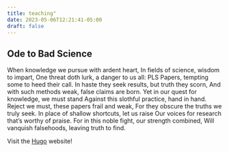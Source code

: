 ```yaml
---
title: teaching"
date: 2023-05-06T12:21:41-05:00
draft: false
---
```




## Ode to Bad Science

When knowledge we pursue with ardent heart,
In fields of science, wisdom to impart,
One threat doth lurk, a danger to us all:
PLS Papers, tempting some to heed their call.
In haste they seek results, but truth they scorn,
And with such methods weak, false claims are born.
Yet in our quest for knowledge, we must stand
Against this slothful practice, hand in hand.
Reject we must, these papers frail and weak,
For they obscure the truths we truly seek.
In place of shallow shortcuts, let us raise
Our voices for research that’s worthy of praise.
For in this noble fight, our strength combined,
Will vanquish falsehoods, leaving truth to find.


Visit the [Hugo](https://gohugo.io) website!
